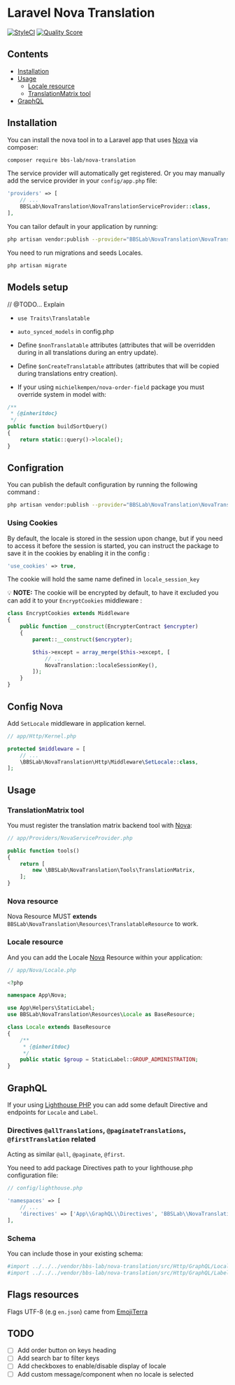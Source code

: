 # Laravel Nova Translation

[![StyleCI](https://styleci.io/repos/221661972/shield)](https://styleci.io/repos/221661972)
[![Quality Score](https://img.shields.io/scrutinizer/g/bbs-lab/nova-translation.svg?style=flat-square)](https://scrutinizer-ci.com/g/bbs-lab/nova-translation)

## Contents

- [Installation](#installation)
- [Usage](#usage)
    - [Locale resource](#locale-resource)
    - [TranslationMatrix tool](#translationmatrix-tool)
- [GraphQL](#graphql)

## Installation

You can install the nova tool in to a Laravel app that uses [Nova](https://nova.laravel.com) via composer:


``` bash
composer require bbs-lab/nova-translation
```

The service provider will automatically get registered. Or you may manually add the service provider in your `config/app.php` file:

```php
'providers' => [
    // ...
    BBSLab\NovaTranslation\NovaTranslationServiceProvider::class,
],
```

You can tailor default in your application by running:

```bash
php artisan vendor:publish --provider="BBSLab\NovaTranslation\NovaTranslationServiceProvider"
```

You need to run migrations and seeds Locales.

```bash
php artisan migrate
```

## Models setup

// @TODO... Explain 

 * `use Traits\Translatable`
 
 * `auto_synced_models` in config.php
 
 * Define `$nonTranslatable` attributes (attributes that will be overridden during in all translations during an entry update).
 
 * Define `$onCreateTranslatable` attributes (attributes that will be copied during translations entry creation).
 
 * If your using `michielkempen/nova-order-field` package you must override system in model with:
 
```php
/**
 * {@inheritdoc}
 */
public function buildSortQuery()
{
    return static::query()->locale();
}
```

## Configration

You can publish the default configuration by running the following command : 
```bash
php artisan vendor:publish --provider="BBSLab\NovaTranslation\NovaTranslationServiceProvider"
```

### Using Cookies
By default, the locale is stored in the session upon change, but if you need to access it before the session is started, you can instruct the package to save it in the cookies by enabling it in the config : 
```php
'use_cookies' => true,
```
The cookie will hold the same name defined in `locale_session_key`

💡 **NOTE:** The cookie will be encrypted by default, to have it excluded you can add it to your `EncryptCookies` middleware :
```php
class EncryptCookies extends Middleware
{
    public function __construct(EncrypterContract $encrypter)
    {
        parent::__construct($encrypter);

        $this->except = array_merge($this->except, [
            // ...
            NovaTranslation::localeSessionKey(),
        ]);
    }
}

```
## Config Nova

Add `SetLocale` middleware in application kernel.

```php
// app/Http/Kernel.php

protected $middleware = [
    // ...
    \BBSLab\NovaTranslation\Http\Middleware\SetLocale::class,
];
```

## Usage

### TranslationMatrix tool

You must register the translation matrix backend tool with [Nova](https://nova.laravel.com):

```php
// app/Providers/NovaServiceProvider.php

public function tools()
{
    return [
        new \BBSLab\NovaTranslation\Tools\TranslationMatrix,
    ];
}
```

### Nova resource

Nova Resource MUST **extends** `BBSLab\NovaTranslation\Resources\TranslatableResource` to work.

### Locale resource

And you can add the Locale [Nova](https://nova.laravel.com) Resource within your application:

```php
// app/Nova/Locale.php

<?php

namespace App\Nova;

use App\Helpers\StaticLabel;
use BBSLab\NovaTranslation\Resources\Locale as BaseResource;

class Locale extends BaseResource
{
    /**
     * {@inheritdoc}
     */
    public static $group = StaticLabel::GROUP_ADMINISTRATION;
}
```

## GraphQL

If your using [Lighthouse PHP](https://lighthouse-php.com) you can add some default Directive and endpoints for `Locale` and `Label`.

### Directives `@allTranslations`, `@paginateTranslations`, `@firstTranslation` related

Acting as similar `@all`, `@paginate`, `@first`.

You need to add package Directives path to your lighthouse.php configuration file:

```php
// config/lighthouse.php

'namespaces' => [
    // ...
    'directives' => ['App\\GraphQL\\Directives', 'BBSLab\\NovaTranslation\\GraphQL\\Directives'],
],
```

### Schema

You can include those in your existing schema:

```graphql
#import ../../../vendor/bbs-lab/nova-translation/src/Http/GraphQL/Locale/*.graphql
#import ../../../vendor/bbs-lab/nova-translation/src/Http/GraphQL/Label/*.graphql
```

## Flags resources

Flags UTF-8 (e.g `en.json`) came from [EmojiTerra](https://emojiterra.com/flags/)

## TODO

- [ ] Add order button on keys heading
- [ ] Add search bar to filter keys
- [ ] Add checkboxes to enable/disable display of locale
- [ ] Add custom message/component when no locale is selected
